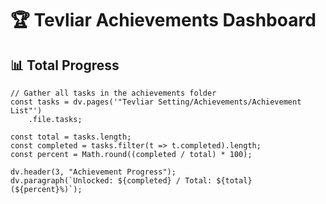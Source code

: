 # 🏆 Tevliar Achievements Dashboard

## 📊 Total Progress

```dataviewjs
// Gather all tasks in the achievements folder
const tasks = dv.pages('"Tevliar Setting/Achievements/Achievement List"')
    .file.tasks;

const total = tasks.length;
const completed = tasks.filter(t => t.completed).length;
const percent = Math.round((completed / total) * 100);

dv.header(3, "Achievement Progress");
dv.paragraph(`Unlocked: ${completed} / Total: ${total} (${percent}%)`);
```